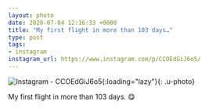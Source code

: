 ```yaml
---
layout: photo
date: 2020-07-04 12:16:33 +0000
title: "My first flight in more than 103 days…"
type: post
tags:
- instagram
instagram_url: https://www.instagram.com/p/CCOEdGiJ6o5/
---
```


![Instagram - CCOEdGiJ6o5](https://colinseymour.co.uk/img/CCOEdGiJ6o5.jpg){:loading="lazy"}{: .u-photo}

My first flight in more than 103 days. 😋
